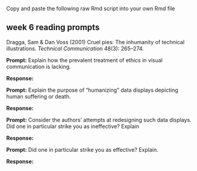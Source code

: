 
<br> Copy and paste the following raw Rmd script into your own Rmd file

## week 6 reading prompts

Dragga, Sam & Dan Voss (2001) Cruel pies: The inhumanity of technical
illustrations. *Technical Communication* 48(3): 265–274.

**Prompt:** Explain how the prevalent treatment of ethics in visual
communication is lacking.

**Response:**

**Prompt:** Explain the purpose of “humanizing” data displays depicting
human suffering or death.

**Response:**

**Prompt:** Consider the authors’ attempts at redesigning such data
displays. Did one in particular strike you as ineffective? Explain

**Response:**

**Prompt:** Did one in particular strike you as effective? Explain.

**Response:**
